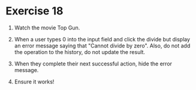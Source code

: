 # Exercise 18

1. Watch the movie Top Gun.

2. When a user types 0 into the input field and click the divide but display an error message saying that "Cannot divide by zero". Also, do not add the operation to the history, do not update the result.

3. When they complete their next successful action, hide the error message.

4. Ensure it works!